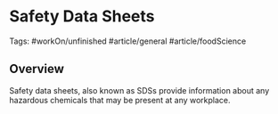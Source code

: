 # Safety Data Sheets
Tags: #workOn/unfinished #article/general #article/foodScience 

## Overview
Safety data sheets, also known as SDSs provide information about any hazardous chemicals that may be present at any workplace.